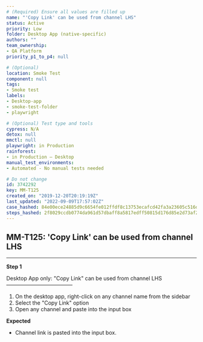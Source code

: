```yaml
---
# (Required) Ensure all values are filled up
name: "'Copy Link' can be used from channel LHS"
status: Active
priority: Low
folder: Desktop App (native-specific)
authors: ""
team_ownership: 
- QA Platform
priority_p1_to_p4: null

# (Optional)
location: Smoke Test
component: null
tags: 
- Smoke test
labels: 
- Desktop-app
- smoke-test-folder
- playwright

# (Optional) Test type and tools
cypress: N/A
detox: null
mmctl: null
playwright: in Production
rainforest: 
- in Production — Desktop
manual_test_environments: 
- Automated - No manual tests needed

# Do not change
id: 3742292
key: MM-T125
created_on: "2019-12-20T20:19:19Z"
last_updated: "2022-09-09T17:57:02Z"
case_hashed: 84e00ece24885d9c6654fe012ffdf8c13753ecafcd42fa3a23605c516d125e602044f2b2827fb5fbf377d3f112ffe4fb
steps_hashed: 2f8029ccdb0774da961d57dbaff8a5817edff50815d176d85e2d73af2303e6f95370c4e20687c28960986a7f48b3f0b2
---
```


<!-- (Auto-generated) Based on frontmatter's "key" and "name" -->

## MM-T125: 'Copy Link' can be used from channel LHS

---

**Step 1**

Desktop App only: "Copy Link" can be used from channel LHS\
–––––––––––––––––––––––––

1. On the desktop app, right-click on any channel name from the sidebar
2. Select the "Copy Link" option
3. Open any channel and paste into the input box

**Expected**

- Channel link is pasted into the input box.
